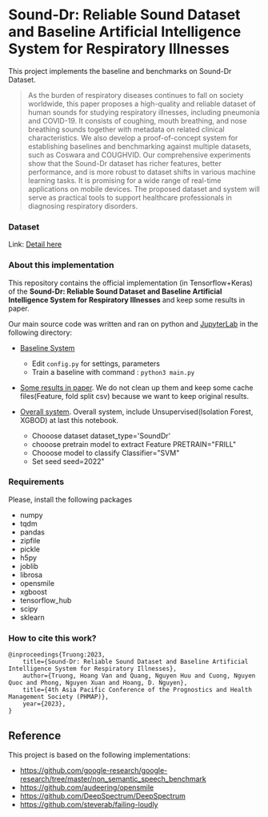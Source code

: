 # Sound-Dr: Reliable Sound Dataset and Baseline Artificial Intelligence System for Respiratory Illnesses
This project implements the baseline and benchmarks on Sound-Dr Dataset. 

>As the burden of respiratory diseases continues to fall on society worldwide, this paper proposes a high-quality and reliable dataset of human sounds for studying respiratory illnesses, including pneumonia and COVID-19. It consists of coughing, mouth breathing, and nose breathing sounds together with metadata on related clinical characteristics. We also develop a proof-of-concept system for establishing baselines and benchmarking against multiple datasets, such as Coswara and COUGHVID. Our comprehensive experiments show that the Sound-Dr dataset has richer features, better performance, and is more robust to dataset shifts in various machine learning tasks. It is promising for a wide range of real-time applications on mobile devices. The proposed dataset and system will serve as practical tools to support healthcare professionals in diagnosing respiratory disorders.

### Dataset
Link: [Detail here](./sounddr_data/README.md)

### About this implementation
This repository contains the official implementation (in Tensorflow+Keras) of the **Sound-Dr: Reliable Sound Dataset and Baseline Artificial Intelligence System for Respiratory Illnesses** and keep some results in paper.

Our main source code was written and ran on python and [JupyterLab](https://jupyter.org) in the following directory:

- [Baseline System](./SoundDr_BaselineSystem.py)
    + Edit ```config.py``` for settings, parameters
    + Train a baseline with command : ```python3 main.py```

- [Some results in paper](./sounddr_data/output). We do not clean up them and keep some cache files(Feature, fold split csv) because we want to keep original results.

- [Overall system](./SoundDr_cough.ipynb). Overall system, include Unsupervised(Isolation Forest, XGBOD) at last this notebook.
    + Chooose dataset dataset_type='SoundDr'
    + chooose pretrain model to extract Feature PRETRAIN="FRILL"
    + Chooose model to classify Classifier="SVM"
    + Set seed seed=2022"

### Requirements
Please, install the following packages
- numpy
- tqdm
- pandas
- zipfile
- pickle
- h5py
- joblib
- librosa
- opensmile
- xgboost
- tensorflow_hub
- scipy
- sklearn


### How to cite this work?
```
@inproceedings{Truong:2023,
    title={Sound-Dr: Reliable Sound Dataset and Baseline Artificial Intelligence System for Respiratory Illnesses},
    author={Truong, Hoang Van and Quang, Nguyen Huu and Cuong, Nguyen Quoc and Phong, Nguyen Xuan and Hoang, D. Nguyen},
    title={4th Asia Pacific Conference of the Prognostics and Health Management Society (PHMAP)},
    year={2023},
}
```

## Reference
This project is based on the following implementations:

- https://github.com/google-research/google-research/tree/master/non_semantic_speech_benchmark
- https://github.com/audeering/opensmile
- https://github.com/DeepSpectrum/DeepSpectrum
- https://github.com/steverab/failing-loudly

